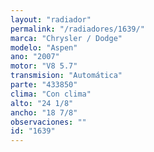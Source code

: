 ```yaml
---
layout: "radiador"
permalink: "/radiadores/1639/"
marca: "Chrysler / Dodge"
modelo: "Aspen"
ano: "2007"
motor: "V8 5.7"
transmision: "Automática"
parte: "433850"
clima: "Con clima"
alto: "24 1/8"
ancho: "18 7/8"
observaciones: ""
id: "1639"
---
```


